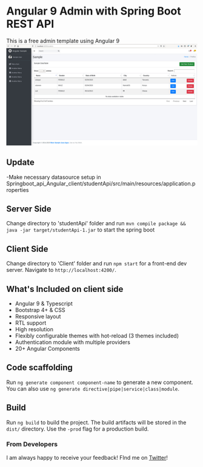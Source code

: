 # Angular 9 Admin with Spring Boot REST API

This is a free admin template using Angular 9
[<img src="screenshot.jpg" alt="Sample Angular admin using bootstrap template"  />](https://angularadmin.xyz/)

## Update
-Make necessary datasource setup in Springboot_api_Angular_client/studentApi/src/main/resources/application.properties

## Server Side
Change directory to 'studentApi' folder and  run `mvn compile package && java -jar target/studentApi-1.jar` to start the spring boot

## Client Side
Change directory to 'Client' folder and  run `npm start` for a front-end dev server. Navigate to `http://localhost:4200/`.

## What's Included on client side
- Angular 9 & Typescript
- Bootstrap 4+ & CSS
- Responsive layout
- RTL support
- High resolution
- Flexibly configurable themes with hot-reload (3 themes included)
- Authentication module with multiple providers
- 20+ Angular Components



## Code scaffolding

Run `ng generate component component-name` to generate a new component. You can also use `ng generate directive|pipe|service|class|module`.

## Build

Run `ng build` to build the project. The build artifacts will be stored in the `dist/` directory. Use the `-prod` flag for a production build.


### From Developers

I am always happy to receive your feedback!
FInd me on [Twitter](https://twitter.com/julian_geniuz)!
